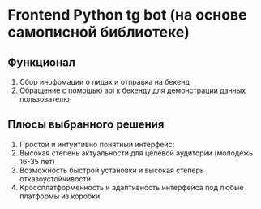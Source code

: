 # Frontend Python tg bot (на основе самописной библиотеке)

## Функционал

1) Сбор инофрмации о лидах и отправка на бекенд
2) Обращение с помощью api к бекенду для демонстрации данных пользователю

## Плюсы выбранного решения
1) Простой и интуитивно понятный интерфейс;
2) Высокая степень актуальности для целевой аудитории (молодежь 16-35 лет)
3) Возможность быстрой установки и высокая степерь отказоустойчивости
4) Кроссплатформенность и адаптивность интерфейса под любые платформы из коробки

